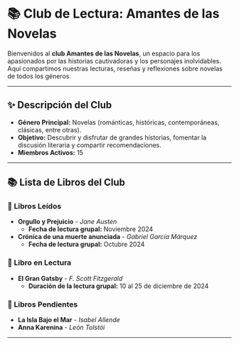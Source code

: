 # 📚 Club de Lectura: Amantes de las Novelas 

Bienvenidos al **club Amantes de las Novelas**, un espacio para los apasionados por las historias cautivadoras y los personajes inolvidables. Aquí compartimos nuestras lecturas, reseñas y reflexiones sobre novelas de todos los géneros.

---

## ✨ Descripción del Club  

- **Género Principal:** Novelas (románticas, históricas, contemporáneas, clásicas, entre otras).  
- **Objetivo:** Descubrir y disfrutar de grandes historias, fomentar la discusión literaria y compartir recomendaciones.  
- **Miembros Activos:** 15  

---

## 📚 Lista de Libros del Club  

### 📖 Libros Leídos  
- **Orgullo y Prejuicio** - *Jane Austen*  
  - **Fecha de lectura grupal:** Noviembre 2024  
- **Crónica de una muerte anunciada** - *Gabriel García Márquez*  
  - **Fecha de lectura grupal:** Octubre 2024  

### 📖 Libro en Lectura  
- **El Gran Gatsby** - *F. Scott Fitzgerald*  
  - **Duración de la lectura grupal:** 10 al 25 de diciembre de 2024  

### 📖 Libros Pendientes  
- **La Isla Bajo el Mar** - *Isabel Allende*  
- **Anna Karenina** - *León Tolstói*  

---

